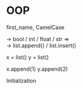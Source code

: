 # OOP

first_name, CamelCase

-> bool / int / float / str =>   
-> list.append() / list.insert()

x = list()
y = list()

x.append(1)
y.append(2)

Initialization